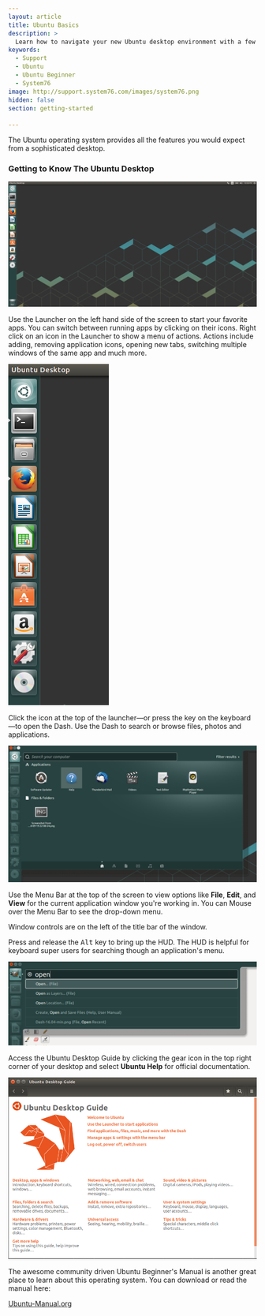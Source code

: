 ```yaml
---
layout: article
title: Ubuntu Basics
description: >
  Learn how to navigate your new Ubuntu desktop environment with a few easy tips.
keywords:
  - Support
  - Ubuntu
  - Ubuntu Beginner
  - System76
image: http://support.system76.com/images/system76.png
hidden: false
section: getting-started

---
```


The Ubuntu operating system provides all the features you would expect from a sophisticated desktop.

### Getting to Know The Ubuntu Desktop

![Ubuntu Desktop](/images/ubuntu-basics/Launcher-16.04.png)

Use the Launcher on the left hand side of the screen to start your favorite apps. You can switch between running apps by clicking on their icons. Right click on an icon in the Launcher to show a menu of actions. Actions include adding, removing application icons, opening new tabs, switching multiple windows of the same app and much more.

![Ubuntu Desktop](/images/ubuntu-basics/Launcher-16.04-min.png)

Click the <span class="fl-ubuntu-inverse"> icon at the top of the launcher&mdash;or press the <kbd><span class="fl-ubuntu"></span></kbd> key on the keyboard&mdash;to open the Dash. Use the Dash to search or browse files, photos and applications.

![Ubuntu Desktop](/images/ubuntu-basics/Dash-16.04-min.png)

Use the Menu Bar at the top of the screen to view options like **File**, **Edit**, and **View** for the current application window you're working in. You can Mouse over the Menu Bar to see the drop-down menu.

Window controls are on the left of the title bar of the window.

Press and release the <kbd>Alt</kbd> key to bring up the HUD. The HUD is helpful for keyboard super users for searching though an application's menu.

![Ubuntu Desktop](/images/ubuntu-basics/HUD-16.04-min.png)

Access the Ubuntu Desktop Guide by clicking the gear icon <i class="fa fa-cog"></i> in the top right corner of your desktop and select **Ubuntu Help** for official documentation.

![Ubuntu Desktop](/images/ubuntu-basics/Ubuntu-Desktop-Guide-16.04.png)

The awesome community driven Ubuntu Beginner's Manual is another great place to learn about this operating system. You can download or read the manual here:

[Ubuntu-Manual.org](http://ubuntu-manual.org)
